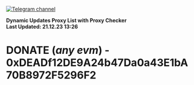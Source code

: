 [![Telegram channel](https://img.shields.io/endpoint?url=https://runkit.io/damiankrawczyk/telegram-badge/branches/master?url=https://t.me/n4z4v0d)](https://t.me/n4z4v0d) 

**Dynamic Updates Proxy List with Proxy Checker**  
**Last Updated: 21.12.23 13:26**

# DONATE (_any evm_) - 0xDEADf12DE9A24b47Da0a43E1bA70B8972F5296F2

